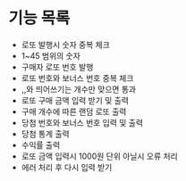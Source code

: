# 기능 목록

- 로또 발행시 숫자 중복 체크
- 1~45 범위의 숫자
- 구매자 로또 번호 발행
- 로또 번호와 보너스 번호 중복 체크
- ,,와 띄어쓰기는 개수만 맞으면 통과
- 로또 구매 금액 입력 받기 및 출력
- 구매 개수에 따른 랜덤 로또 출력
- 당첨 번호와 보너스 번호 입력 및 출력
- 당첨 통계 출력
- 수익률 출력
- 로또 금액 입력시 1000원 단위 아닐시 오류 처리
- 에러 처리 후 다시 입력 받기